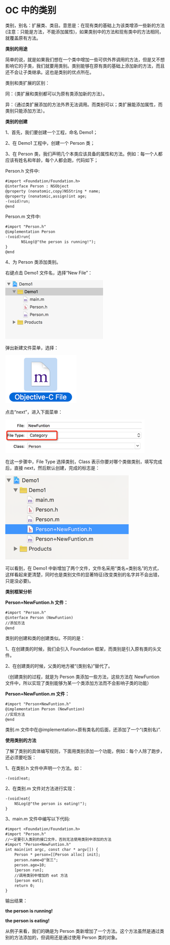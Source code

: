 # OC 中的类别

类别，别名：扩展类、类目。意思是：在现有类的基础上为该类增添一些新的方法(注意：只能是方法，不能添加属性)，如果类别中的方法和现有类中的方法相同，就覆盖原有方法。

**类别的用途**

简单的说，就是如果我们想在一个类中增加一些可供外界调用的方法，但是又不想影响它的子类，我们就要用类别。类别能够在原有类的基础上添加新的方法，而且还不会让子类继承。这也是类别的优点所在。

类别和类扩展的区别：

同：（类扩展和类别都可以为原有类添加新的方法）。

异：（通过类扩展添加的方法外界无法调用。而类别可以；类扩展能添加属性，而类别只能添加方法）。

**类别的创建**

1、首先，我们要创建一个工程，命名 Demo1；

2、在 Demo1 工程中，创建一个 Person 类；

3、在 Person 类，我们声明几个本类应该具备的属性和方法。例如：每一个人都应该有姓名和年龄，每个人都会跑，代码如下；

Person.h 文件中:

```
#import <Foundation/Foundation.h>
@interface Person : NSObject
@property (nonatomic,copy)NSString * name;
@property (nonatomic,assign)int age;
-(void)run;
@end
```

Person.m 文件中:

```
#import "Person.h"
@implementation Person
-(void)run{
       NSLog(@"the person is running!");
}
@end
```

4、为 Person 类添加类别。

右键点击 Demo1 文件名，选择“New File”：

![](img/e9940b4f43bb4d59954f041822d2c047.jpg)

弹出新建文件菜单，选择：

![](img/245bbfcb8added6e94259e8e631b76ec.jpg)

点击“next”，进入下面菜单：

![](img/1adf1756e71de7e810c0b3a5bc5fc389.jpg)

在这一步骤中，File Type 选择类别，Class 表示你要对哪个类做类别，填写完成后，直接 next，然后默认创建，完成的标志是：

![](img/e01c3236d8ecec458e098a61c4f6fb2f.jpg)

可以看到，在 Demo1 中新增加了两个文件，文件名采用“类名+类别名”的方式，这样看起来更清楚，同时也是类别文件的显著特征(改变类别的名字并不会出错，只是没必要)。

**类别框架分析**

**Person+NewFuntion.h 文件：**

```
#import "Person.h"
@interface Person (NewFuntion)
//添加方法
@end
```

类别的创建和类的创建类似。不同的是：

1、在创建类的时候，我们会引入 Foundation 框架，而类别是引入原有类的头文件。

2、在创建类的时候，父类的地方被“(类别名)”替代了。

（创建类别的过程，就是为 Person 类添加一些方法，这些方法在 NewFuntion 文件中，所以实现了类别能够为某一个类添加方法而不会影响子类的功能）

**Person+NewFuntion.m 文件：**

```
#import "Person+NewFuntion.h"
@implementation Person (NewFuntion)
//实现方法
@end
```

类别.m 文件中在@implementation+原有类名的后面，还添加了一个“(类别名)”.

**使用类别的方法**

了解了类别的具体编写规则，下面用类别添加一个功能，例如：每个人除了跑步，还必须要吃饭：

1、在类别.h 文件中声明一个方法。如：

```
-(void)eat;
```

2、在类别.m 文件对方法进行实现：

```
-(void)eat{
    NSLog(@"the person is eating!");
}
```

3、main.m 文件中编写以下代码:

```
#import <Foundation/Foundation.h>
#import "Person.h"
//一定要引入类别的接口文件，否则无法使用类别中添加的方法
#import "Person+NewFuntion.h"
int main(int argc, const char * argv[]) {
    Person * person=[[Person alloc] init];
    person.name=@"张三";
    person.age=10;
    [person run];
    //调用类别中增加的 eat 方法
    [person eat];
    return 0;
}
```

输出结果：

**the person is running!**

**the person is eating!**

从例子来看，我们的确是为 Person 类新增加了一个方法。这个方法虽然是通过类别的方法添加的，但调用还是通过使用 Person 类的对象。